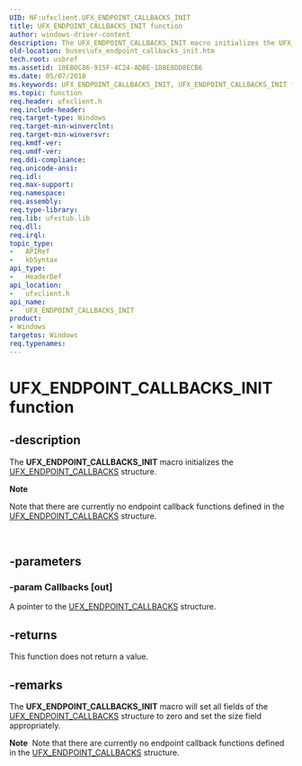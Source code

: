 ```yaml
---
UID: NF:ufxclient.UFX_ENDPOINT_CALLBACKS_INIT
title: UFX_ENDPOINT_CALLBACKS_INIT function
author: windows-driver-content
description: The UFX_ENDPOINT_CALLBACKS_INIT macro initializes the UFX_ENDPOINT_CALLBACKS structure.
old-location: buses\ufx_endpoint_callbacks_init.htm
tech.root: usbref
ms.assetid: 10EB0C86-915F-4C24-ADBE-1D8E8DD8ECB6
ms.date: 05/07/2018
ms.keywords: UFX_ENDPOINT_CALLBACKS_INIT, UFX_ENDPOINT_CALLBACKS_INIT function [Buses], buses.ufx_endpoint_callbacks_init, ufxclient/UFX_ENDPOINT_CALLBACKS_INIT
ms.topic: function
req.header: ufxclient.h
req.include-header: 
req.target-type: Windows
req.target-min-winverclnt: 
req.target-min-winversvr: 
req.kmdf-ver: 
req.umdf-ver: 
req.ddi-compliance: 
req.unicode-ansi: 
req.idl: 
req.max-support: 
req.namespace: 
req.assembly: 
req.type-library: 
req.lib: ufxstub.lib
req.dll: 
req.irql: 
topic_type:
-	APIRef
-	kbSyntax
api_type:
-	HeaderDef
api_location:
-	ufxclient.h
api_name:
-	UFX_ENDPOINT_CALLBACKS_INIT
product:
- Windows
targetos: Windows
req.typenames: 
---
```


# UFX_ENDPOINT_CALLBACKS_INIT function


## -description


The <b>UFX_ENDPOINT_CALLBACKS_INIT</b> macro initializes the <a href="https://msdn.microsoft.com/library/windows/hardware/mt187975">UFX_ENDPOINT_CALLBACKS</a> structure.<div class="alert"><b>Note</b>  <p class="note">Note that there are currently no endpoint callback functions defined in the <a href="https://msdn.microsoft.com/library/windows/hardware/mt187975">UFX_ENDPOINT_CALLBACKS</a> structure. 

</div>
<div> </div>



## -parameters




### -param Callbacks [out]

A pointer to the <a href="https://msdn.microsoft.com/library/windows/hardware/mt187975">UFX_ENDPOINT_CALLBACKS</a> structure.


## -returns



This function does not return a value.




## -remarks



The <b>UFX_ENDPOINT_CALLBACKS_INIT</b> macro will set all fields of the <a href="https://msdn.microsoft.com/library/windows/hardware/mt187975">UFX_ENDPOINT_CALLBACKS</a> structure to zero and set the size field appropriately.

<div class="alert"><b>Note</b>  Note that there are currently no endpoint callback functions defined in the <a href="https://msdn.microsoft.com/library/windows/hardware/mt187975">UFX_ENDPOINT_CALLBACKS</a> structure. </div>
<div> </div>


